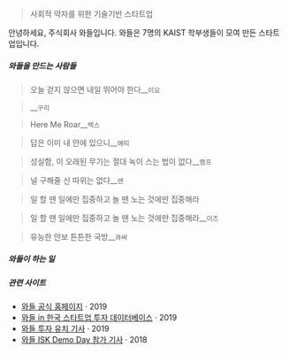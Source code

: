 > 사회적 약자를 위한 기술기반 스타트업

안녕하세요, 주식회사 와들입니다. 와들은 7명의 KAIST 학부생들이 모여 만든 스타트업입니다.

##### 와들을 만드는 사람들

> 오늘 걷지 않으면 내일 뛰어야 한다__`이요`  

> __`구리`

> Here Me Roar__`렉스`

> 답은 이미 내 안에 있으니__`예띠`  

> 성실함, 이 오래된 무기는 절대 녹이 스는 법이 없다__`램프`

> 널 구해줄 신 따위는 없다__`센`

> 일 할 땐 일에만 집중하고 놀 땐 노는 것에만 집중해라

> 일 할 땐 일에만 집중하고 놀 땐 노는 것에만 집중해라__`이즈`

> 유능한 안보 튼튼한 국방__`콰써`

##### 와들이 하는 일

##### 관련 사이트
- [와들 공식 홈페이지][1] · 2019
- [와들 in 한국 스타트업 투자 데이터베이스][2] · 2019
- [와들 투자 유치 기사][3] · 2019
- [와들 ISK Demo Day 참가 기사][4] · 2018

[1]: https://www.waddlelab.com/
[2]: https://thevc.kr/Waddle
[3]: https://www.venturesquare.net/785518
[4]: https://www.hankyung.com/it/article/201810296756j